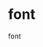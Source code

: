 # font
font
<link rel="stylesheet" type="text/css" href="https://cdn.jsdelivr.net/gh/nonjung/font/notosanskr/noto-sans-kr.css">
